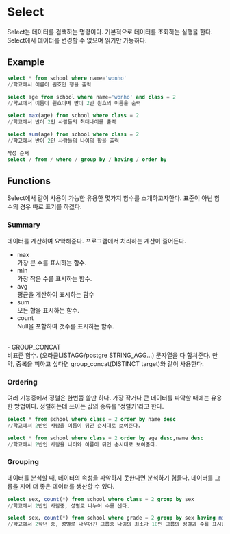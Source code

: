 # Select

Select는 데이터를 검색하는 명령이다. 기본적으로 데이터를 조화하는 실행을 한다. Select에서 데이터를 변경할 수 없으며 읽기만 가능하다.

## Example

```sql
select * from school where name='wonho'
//학교에서 이름이 원호인 행을 출력
```

```sql
select age from school where name='wonho' and class = 2
//학교에서 이름이 원호이며 반이 2인 원호의 이름을 출력
```


```sql
select max(age) from school where class = 2
//학교에서 반이 2인 사람들의 최대나이를 출력
```

```sql
select sum(age) from school where class = 2
//학교에서 반이 2인 사람들의 나이의 합을 출력
```

```sql
작성 순서
select / from / where / group by / having / order by
```
## Functions

Select에서 같이 사용이 가능한 유용한 몇가지 함수를 소개하고자한다. 표준이 아닌 함수의 경우 따로 표기를 하겠다.

### Summary

데이터를 계산하여 요약해준다. 프로그램에서 처리하는 계산이 줄어든다.

- max<br/>가장 큰 수를 표시하는 함수.
- min<br/>가장 작은 수를 표시하는 함수.
- avg<br/>평균을 계산하여 표시하는 함수
- sum<br/>모든 합을 표시하는 함수.
- count<br/>Null을 포함하여 갯수를 표시하는 함수.
<br/>
- GROUP_CONCAT<br/>비표준 함수. (오라클LISTAGG/postgre STRING_AGG...) 문자열을 다 합쳐준다. 만약, 중복을 피하고 싶다면 group_concat(DISTINCT target)와 같이 사용한다.

### Ordering

여러 기능중에서 정렬은 한번쯤 쓸만 하다. 가장 작거나 큰 데이터를 파악할 때에는 유용한 방법이다.
정렬하는데 쓰이는 값의 종류를 '정렬키'라고 한다.

```sql
select * from school where class = 2 order by name desc
//학교에서 2반인 사람을 이름이 뒤인 순서대로 보여준다.
```

```sql
select * from school where class = 2 order by age desc,name desc
//학교에서 2반인 사람을 나이와 이름이 뒤인 순서대로 보여준다.
```

### Grouping

데이터를 분석할 때, 데이터의 속성을 파악하지 못한다면 분석하기 힘들다. 데이터를 그룹을 지어 더 좋은 데이터를 생산할 수 있다.

```sql
select sex, count(*) from school where class = 2 group by sex
//학교에서 2반인 사람중, 성별로 나누어 수를 샌다.
```

```sql
select sex, count(*) from school where grade = 2 group by sex having min(age)=18
//학교에서 2학년 중, 성별로 나우어진 그룹중 나이의 최소가 18인 그룹의 성별과 수를 표시함.
```

